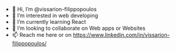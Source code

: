 - 👋 Hi, I’m @vissarion-filippopoulos
- 👀 I’m interested in web developing
- 🌱 I’m currently learning React
- 💞️ I’m looking to collaborate on Web apps or Websites
- 📫 Reach me here or on https://www.linkedin.com/in/vissarion-filippopoulos/

<!---
vissarionas-f/vissarionas-f is a ✨ special ✨ repository because its `README.md` (this file) appears on your GitHub profile.
You can click the Preview link to take a look at your changes.
--->
